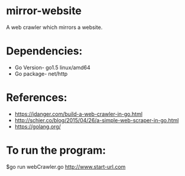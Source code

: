 # mirror-website
A web crawler which mirrors a website.

# Dependencies:
- Go Version- go1.5 linux/amd64
- Go package- net/http

# References:
- https://jdanger.com/build-a-web-crawler-in-go.html
- http://schier.co/blog/2015/04/26/a-simple-web-scraper-in-go.html
- https://golang.org/

# To run the program:
$go run webCrawler.go http://www.start-url.com
